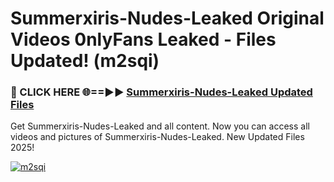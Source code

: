 # Summerxiris-Nudes-Leaked Original Videos 0nlyFans Leaked - Files Updated! (m2sqi)

<h3>🔴 CLICK HERE 🌐==►► <a href="https://tinyurl.com/yc6ubb5a" rel="nofollow">Summerxiris-Nudes-Leaked Updated Files</a></h3>

Get Summerxiris-Nudes-Leaked and all content. Now you can access all videos and pictures of Summerxiris-Nudes-Leaked. New Updated Files 2025!

[![m2sqi](https://i.imgur.com/7eu0CRL.gif)](https://tinyurl.com/yc6ubb5a)
